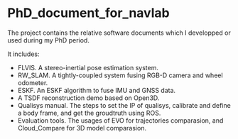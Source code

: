 # PhD_document_for_navlab

The project contains the relative software documents which I developped or used during my PhD period.

It includes:

* FLVIS. A stereo-inertial pose estimation system.
* RW_SLAM. A tightly-coupled system fusing RGB-D camera and wheel odometer.
* ESKF. An ESKF algorithm to fuse IMU and GNSS data.
* A TSDF reconstruction demo based on Open3D.
* Qualisys manual. The steps to set the IP of qualisys, calibrate and define a body frame, and get the groudtruth using ROS.
* Evaluation tools. The usages of EVO for trajectories comparasion, and Cloud_Compare for 3D model comparasion.
